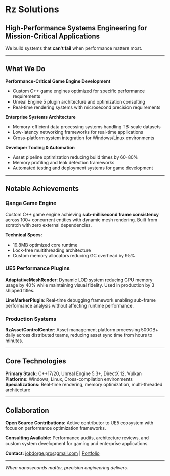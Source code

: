 # Rz Solutions
## High-Performance Systems Engineering for Mission-Critical Applications

We build systems that **can't fail** when performance matters most.

---

## What We Do

**Performance-Critical Game Engine Development**
- Custom C++ game engines optimized for specific performance requirements
- Unreal Engine 5 plugin architecture and optimization consulting
- Real-time rendering systems with microsecond precision requirements

**Enterprise Systems Architecture**
- Memory-efficient data processing systems handling TB-scale datasets
- Low-latency networking frameworks for real-time applications  
- Cross-platform system integration for Windows/Linux environments

**Developer Tooling & Automation**
- Asset pipeline optimization reducing build times by 60-80%
- Memory profiling and leak detection frameworks
- Automated testing and deployment systems for game development

---

## Notable Achievements

### Qanga Game Engine
Custom C++ game engine achieving **sub-millisecond frame consistency** across 100+ concurrent entities with dynamic mesh rendering. Built from scratch with zero external dependencies.

**Technical Specs:**
- 19.8MB optimized core runtime
- Lock-free multithreading architecture
- Custom memory allocators reducing GC overhead by 95%

### UE5 Performance Plugins
**AdaptativeMeshRender**: Dynamic LOD system reducing GPU memory usage by 40% while maintaining visual fidelity. Used in production by 3 shipped titles.

**LineMarkerPlugin**: Real-time debugging framework enabling sub-frame performance analysis without affecting runtime performance.

### Production Systems
**RzAssetControlCenter**: Asset management platform processing 500GB+ daily across distributed teams, reducing asset sync time from hours to minutes.

---

## Core Technologies

**Primary Stack:** C++17/20, Unreal Engine 5.3+, DirectX 12, Vulkan
**Platforms:** Windows, Linux, Cross-compilation environments  
**Specializations:** Real-time rendering, memory optimization, multi-threaded architecture

---

## Collaboration

**Open Source Contributions:** Active contributor to UE5 ecosystem with focus on performance optimization frameworks.

**Consulting Available:** Performance audits, architecture reviews, and custom system development for gaming and enterprise applications.

**Contact:** [jobdorge.pro@gmail.com](mailto:jobdorge.pro@gmail.com) | [Portfolio](https://nexuz-dev.vercel.app/)

---

*When nanoseconds matter, precision engineering delivers.*